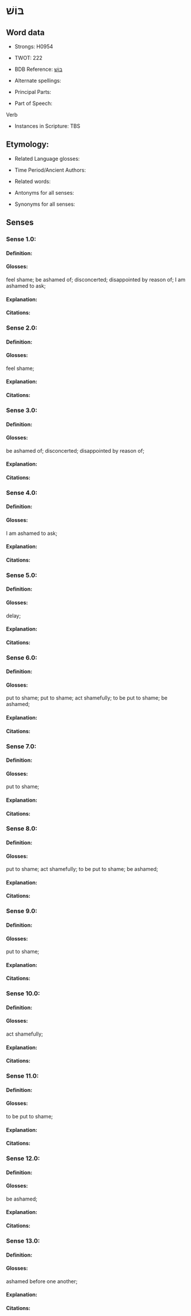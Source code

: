 # בּוֹשׁ

<!-- Status: S2="NeedsEdits" -->
<!-- Lexica used for edits:   -->

## Word data

* Strongs: H0954

* TWOT: 222

* BDB Reference: [בּוֹשׁ](rc://en/bdb/dict/b.ax.aa)

* Alternate spellings:

* Principal Parts:

* Part of Speech:

Verb

* Instances in Scripture: TBS

## Etymology:

* Related Language glosses:

* Time Period/Ancient Authors:

* Related words:

* Antonyms for all senses:

* Synonyms for all senses:

## Senses

### Sense 1.0:

#### Definition:

#### Glosses:

feel shame; be ashamed of; disconcerted; disappointed by reason of; I am ashamed to ask; 

#### Explanation:

#### Citations:



### Sense 2.0:

#### Definition:

#### Glosses:

feel shame; 

#### Explanation:

#### Citations:



### Sense 3.0:

#### Definition:

#### Glosses:

be ashamed of; disconcerted; disappointed by reason of; 

#### Explanation:

#### Citations:



### Sense 4.0:

#### Definition:

#### Glosses:

I am ashamed to ask; 

#### Explanation:

#### Citations:



### Sense 5.0:

#### Definition:

#### Glosses:

delay; 

#### Explanation:

#### Citations:



### Sense 6.0:

#### Definition:

#### Glosses:

put to shame; put to shame; act shamefully; to be put to shame; be ashamed; 

#### Explanation:

#### Citations:



### Sense 7.0:

#### Definition:

#### Glosses:

put to shame; 

#### Explanation:

#### Citations:



### Sense 8.0:

#### Definition:

#### Glosses:

put to shame; act shamefully; to be put to shame; be ashamed; 

#### Explanation:

#### Citations:



### Sense 9.0:

#### Definition:

#### Glosses:

put to shame; 

#### Explanation:

#### Citations:



### Sense 10.0:

#### Definition:

#### Glosses:

act shamefully; 

#### Explanation:

#### Citations:



### Sense 11.0:

#### Definition:

#### Glosses:

to be put to shame; 

#### Explanation:

#### Citations:



### Sense 12.0:

#### Definition:

#### Glosses:

be ashamed; 

#### Explanation:

#### Citations:



### Sense 13.0:

#### Definition:

#### Glosses:

ashamed before one another; 

#### Explanation:

#### Citations:



